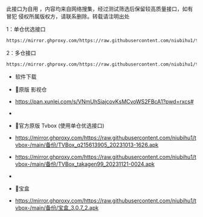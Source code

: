 此接口为自用 ，内容均来自网络搜集，经过测试筛选后保留较高质量接口，如有冒犯 侵权所属版权方，请联系删除。转载请注明出处

1：单仓优选接口
````bash
https://mirror.ghproxy.com/https://raw.githubusercontent.com/niubihu1/tvbox-/main/1.json
````

2：多仓接口
````bash
https://mirror.ghproxy.com/https://raw.githubusercontent.com/niubihu1/tvbox-/main/tv8.json
````

- 软件下载
- 🔰原版 影视仓 
- https://pan.xunlei.com/s/VNmUhSiajcovKsMCvoWS2FBcA1?pwd=rxcs#
- 
- 🔰官方原版 Tvbox (使用单仓优选接口)
- https://mirror.ghproxy.com/https://raw.githubusercontent.com/niubihu1/tvbox-/main/备份/TVBox_q215613905_20231013-1626.apk
- https://mirror.ghproxy.com/https://raw.githubusercontent.com/niubihu1/tvbox-/main/备份/TVBox_takagen99_20231121-0024.apk

- 
- 🔰宝盒
- https://mirror.ghproxy.com/https://raw.githubusercontent.com/niubihu1/tvbox-/main/备份/宝盒_3.0.7_2.apk
